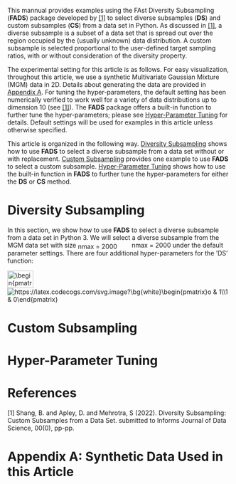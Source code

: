 This mannual provides examples using the FAst Diversity Subsampling (**FADS**) package developed by [[1]](#1) to select diverse subsamples (**DS**) and custom subsamples (**CS**) from a data set in Python. As discussed in [[1]](#1), a diverse subsample is a subset of a data set that is spread out over the region occupied by the (usually unknown) data distribution. A custom subsample is selected proportional to the user-defined target sampling ratios, with or without consideration of the diversity property.

The experimental setting for this article is as follows. For easy visualization, throughout this article, we use a synthetic Multivariate Gaussian Mixture (MGM) data in 2D. Details about generating the data are provided in [Appendix A](#appendix-A:-synthetic-data-used-in-this-article). For tuning the hyper-parameters, the default setting has been numerically verified to work well for a variety of data distributions up to dimension 10 (see [[1]](#1)). The **FADS** package offers a built-in function to further tune the hyper-parameters; please see [Hyper-Parameter Tuning](#hyper-parameter-tuning) for details. Default settings will be used for examples in this article unless otherwise specified.

This article is organized in the following way. [Diversity Subsampling](#diversity-subsampling) shows how to use **FADS** to select a diverse subsample from a data set without or with replacement. [Custom Subsampling](#custom-subsampling) provides one example to use **FADS** to select a custom subsample. [Hyper-Parameter Tuning](#hyper-parameter-tuning) shows how to use the built-in function in **FADS** to further tune the hyper-parameters for either the **DS** or **CS** method.


# Diversity Subsampling 

In this section, we show how to use **FADS** to select a diverse subsample from a data set in Python 3. We will select a diverse subsample from the MGM data set with size <img src="http://www.sciweavers.org/tex2img.php?eq=nmax%20%3D%202000&bc=White&fc=Black&im=jpg&fs=12&ff=arev&edit=0" align="center" border="0" alt="nmax = 2000" width="117" height="15" /> nmax = 2000 under the default parameter settings. There are four additional hyper-parameters for the ’DS’ function:

<img src="http://www.sciweavers.org/tex2img.php?eq=%5Cbegin%7Bpmatrix%7D%0Ao%20%26%201%5C%5C%0A1%20%26%200%0A%5Cend%7Bpmatrix%7D&bc=White&fc=Black&im=jpg&fs=12&ff=arev&edit=0" align="center" border="0" alt="\begin{pmatrix}o & 1\\1 & 0\end{pmatrix}" width="58" height="39" />

<img src="https://latex.codecogs.com/svg.image?\bg{white}\begin{pmatrix}o&space;&&space;1\\1&space;&&space;0\end{pmatrix}" title="https://latex.codecogs.com/svg.image?\bg{white}\begin{pmatrix}o & 1\\1 & 0\end{pmatrix}" />

# Custom Subsampling

# Hyper-Parameter Tuning

# References
<a id="1">[1]</a> 
Shang, B. and Apley, D. and Mehrotra, S (2022). 
Diversity Subsampling: Custom Subsamples from a Data Set. 
submitted to Informs Journal of Data Science, 00(0), pp-pp.

# Appendix A: Synthetic Data Used in this Article

